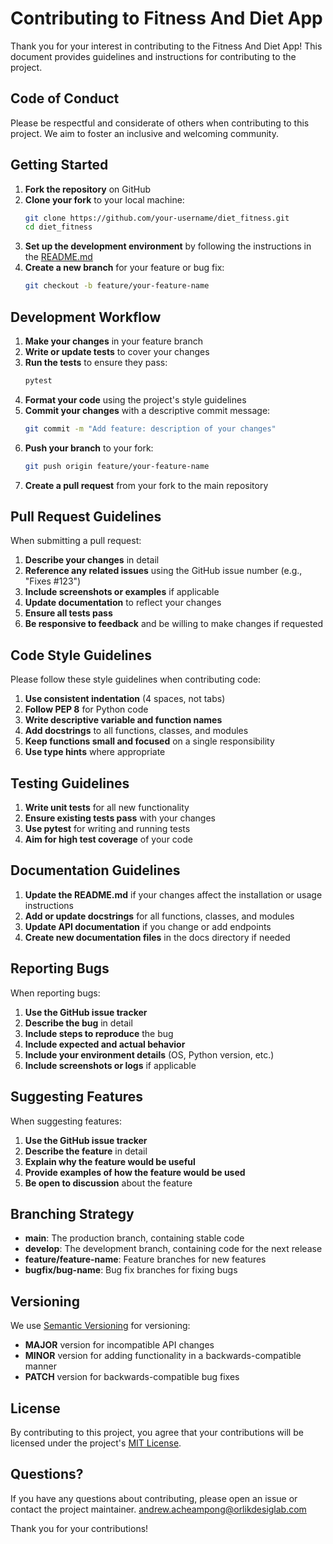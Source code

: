 # Contributing to Fitness And Diet App

Thank you for your interest in contributing to the Fitness And Diet App! This document provides guidelines and instructions for contributing to the project.

## Code of Conduct

Please be respectful and considerate of others when contributing to this project. We aim to foster an inclusive and welcoming community.

## Getting Started

1. **Fork the repository** on GitHub
2. **Clone your fork** to your local machine:
   ```bash
   git clone https://github.com/your-username/diet_fitness.git
   cd diet_fitness
   ```
3. **Set up the development environment** by following the instructions in the [README.md](../README.md)
4. **Create a new branch** for your feature or bug fix:
   ```bash
   git checkout -b feature/your-feature-name
   ```

## Development Workflow

1. **Make your changes** in your feature branch
2. **Write or update tests** to cover your changes
3. **Run the tests** to ensure they pass:
   ```bash
   pytest
   ```
4. **Format your code** using the project's style guidelines
5. **Commit your changes** with a descriptive commit message:
   ```bash
   git commit -m "Add feature: description of your changes"
   ```
6. **Push your branch** to your fork:
   ```bash
   git push origin feature/your-feature-name
   ```
7. **Create a pull request** from your fork to the main repository

## Pull Request Guidelines

When submitting a pull request:

1. **Describe your changes** in detail
2. **Reference any related issues** using the GitHub issue number (e.g., "Fixes #123")
3. **Include screenshots or examples** if applicable
4. **Update documentation** to reflect your changes
5. **Ensure all tests pass**
6. **Be responsive to feedback** and be willing to make changes if requested

## Code Style Guidelines

Please follow these style guidelines when contributing code:

1. **Use consistent indentation** (4 spaces, not tabs)
2. **Follow PEP 8** for Python code
3. **Write descriptive variable and function names**
4. **Add docstrings** to all functions, classes, and modules
5. **Keep functions small and focused** on a single responsibility
6. **Use type hints** where appropriate

## Testing Guidelines

1. **Write unit tests** for all new functionality
2. **Ensure existing tests pass** with your changes
3. **Use pytest** for writing and running tests
4. **Aim for high test coverage** of your code

## Documentation Guidelines

1. **Update the README.md** if your changes affect the installation or usage instructions
2. **Add or update docstrings** for all functions, classes, and modules
3. **Update API documentation** if you change or add endpoints
4. **Create new documentation files** in the docs directory if needed

## Reporting Bugs

When reporting bugs:

1. **Use the GitHub issue tracker**
2. **Describe the bug** in detail
3. **Include steps to reproduce** the bug
4. **Include expected and actual behavior**
5. **Include your environment details** (OS, Python version, etc.)
6. **Include screenshots or logs** if applicable

## Suggesting Features

When suggesting features:

1. **Use the GitHub issue tracker**
2. **Describe the feature** in detail
3. **Explain why the feature would be useful**
4. **Provide examples of how the feature would be used**
5. **Be open to discussion** about the feature

## Branching Strategy

- **main**: The production branch, containing stable code
- **develop**: The development branch, containing code for the next release
- **feature/feature-name**: Feature branches for new features
- **bugfix/bug-name**: Bug fix branches for fixing bugs

## Versioning

We use [Semantic Versioning](https://semver.org/) for versioning:

- **MAJOR** version for incompatible API changes
- **MINOR** version for adding functionality in a backwards-compatible manner
- **PATCH** version for backwards-compatible bug fixes

## License

By contributing to this project, you agree that your contributions will be licensed under the project's [MIT License](../README.md#license).

## Questions?

If you have any questions about contributing, please open an issue or contact the project maintainer.
andrew.acheampong@orlikdesiglab.com

Thank you for your contributions!